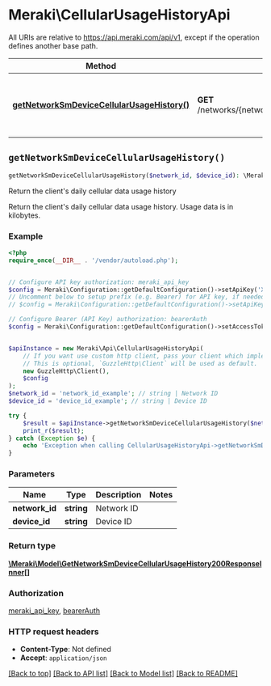 # Meraki\CellularUsageHistoryApi

All URIs are relative to https://api.meraki.com/api/v1, except if the operation defines another base path.

| Method | HTTP request | Description |
| ------------- | ------------- | ------------- |
| [**getNetworkSmDeviceCellularUsageHistory()**](CellularUsageHistoryApi.md#getNetworkSmDeviceCellularUsageHistory) | **GET** /networks/{networkId}/sm/devices/{deviceId}/cellularUsageHistory | Return the client&#39;s daily cellular data usage history |


## `getNetworkSmDeviceCellularUsageHistory()`

```php
getNetworkSmDeviceCellularUsageHistory($network_id, $device_id): \Meraki\Model\GetNetworkSmDeviceCellularUsageHistory200ResponseInner[]
```

Return the client's daily cellular data usage history

Return the client's daily cellular data usage history. Usage data is in kilobytes.

### Example

```php
<?php
require_once(__DIR__ . '/vendor/autoload.php');


// Configure API key authorization: meraki_api_key
$config = Meraki\Configuration::getDefaultConfiguration()->setApiKey('X-Cisco-Meraki-API-Key', 'YOUR_API_KEY');
// Uncomment below to setup prefix (e.g. Bearer) for API key, if needed
// $config = Meraki\Configuration::getDefaultConfiguration()->setApiKeyPrefix('X-Cisco-Meraki-API-Key', 'Bearer');

// Configure Bearer (API Key) authorization: bearerAuth
$config = Meraki\Configuration::getDefaultConfiguration()->setAccessToken('YOUR_ACCESS_TOKEN');


$apiInstance = new Meraki\Api\CellularUsageHistoryApi(
    // If you want use custom http client, pass your client which implements `GuzzleHttp\ClientInterface`.
    // This is optional, `GuzzleHttp\Client` will be used as default.
    new GuzzleHttp\Client(),
    $config
);
$network_id = 'network_id_example'; // string | Network ID
$device_id = 'device_id_example'; // string | Device ID

try {
    $result = $apiInstance->getNetworkSmDeviceCellularUsageHistory($network_id, $device_id);
    print_r($result);
} catch (Exception $e) {
    echo 'Exception when calling CellularUsageHistoryApi->getNetworkSmDeviceCellularUsageHistory: ', $e->getMessage(), PHP_EOL;
}
```

### Parameters

| Name | Type | Description  | Notes |
| ------------- | ------------- | ------------- | ------------- |
| **network_id** | **string**| Network ID | |
| **device_id** | **string**| Device ID | |

### Return type

[**\Meraki\Model\GetNetworkSmDeviceCellularUsageHistory200ResponseInner[]**](../Model/GetNetworkSmDeviceCellularUsageHistory200ResponseInner.md)

### Authorization

[meraki_api_key](../../README.md#meraki_api_key), [bearerAuth](../../README.md#bearerAuth)

### HTTP request headers

- **Content-Type**: Not defined
- **Accept**: `application/json`

[[Back to top]](#) [[Back to API list]](../../README.md#endpoints)
[[Back to Model list]](../../README.md#models)
[[Back to README]](../../README.md)
